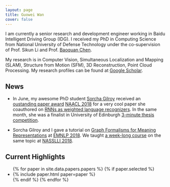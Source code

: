 ```yaml
---
layout: page
title: Guowei Wan
cover: false
---
```


I am currently a senior research and development engineer working in Baidu Intelligent Driving Group (IDG). 
I received my PhD in Computing Science from National University of Defense Technology under the co-supervision of Prof. Sikun Li and Prof. [Baoquan Chen](http://web.siat.ac.cn/~baoquan/). 

My research is in Computer Vision, Simultaneous Localization and Mapping (SLAM), Structure from Motion (SFM), 3D Reconstruction, Point Cloud Processing. My research profiles can be found at [Google Scholar](https://scholar.google.com/citations?user=99pnrfMAAAAJ&hl=en).

## News

* In June, my awesome PhD student [Sorcha Gilroy](http://homepages.inf.ed.ac.uk/s1459276/) 
received an [oustanding paper award](https://naacl2018.wordpress.com/2018/04/11/outstanding-papers/)
[NAACL 2018](http://naacl2018.org/) for a very cool
paper she coauthored on [RNNs as weighted language recognizers](http://aclweb.org/anthology/N18-1205). 
In the same month, she was a finalist in University of Edinburgh 
[3-minute thesis competition](https://www.ed.ac.uk/institute-academic-development/postgraduate/doctoral/3mt/3mt-final).

* Sorcha Gilroy and I gave a tutorial on 
[Graph Formalisms for Meaning Representations](https://bit.ly/GraphFormalismsEMNLP) at
[EMNLP 2018](http://emnlp2018.org/). We taught [a week-long course](https://drive.google.com/drive/folders/1NtdhgieGKpnTvpYiBCUgkE-g0ygKDyE_) on 
the same topic at [NASSLLI 2018](https://www.cmu.edu/nasslli2018/).

## Current Highlights

<ul>
{% for paper in site.data.papers.papers %}
  {% if paper.selected %}
  <li>
  {% include paper.html paper=paper %}
  </li>
  {% endif %}
{% endfor %}
</ul>

